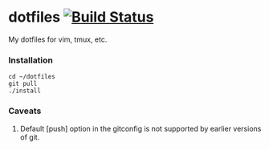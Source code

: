 # dotfiles [![Build Status](https://travis-ci.org/yarko3/dotfiles.svg?branch=master)](https://travis-ci.org/yarko3/dotfiles)
My dotfiles for vim, tmux, etc.

### Installation
```
cd ~/dotfiles
git pull
./install
```

### Caveats
1. Default [push] option in the gitconfig is not supported by earlier versions of git.
